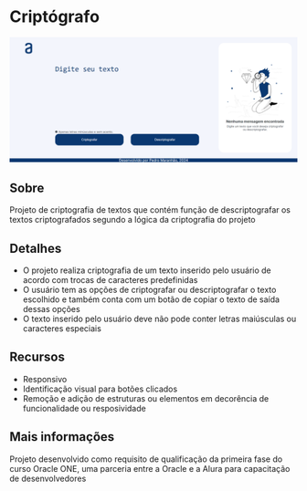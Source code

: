 <h1>Criptógrafo</h1>

<img src="./img/projeto.png" alt="projeto_criptografo">

<h2>Sobre</h2>
<p>Projeto de criptografia de textos que contém função de descriptografar os textos criptografados segundo a lógica da criptografia do projeto</p>

<h2>Detalhes</h2>
<ul>
<li>O projeto realiza criptografia de um texto inserido pelo usuário de acordo com trocas de caracteres predefinidas</li>
<li>O usuário tem as opções de criptografar ou descriptografar o texto escolhido e também conta com um botão de copiar o texto de saída dessas opções</li>
<li>O texto inserido pelo usuário deve não pode conter letras maiúsculas ou caracteres especiais</li>
</ul>

<h2>Recursos</h2>
<ul>
  <li>Responsivo</li>
  <li>Identificação visual para botões clicados</li>
  <li>Remoção e adição de estruturas ou elementos em decorência de funcionalidade ou resposividade</li>
</ul>

<h2>Mais informações</h2>
<p>Projeto desenvolvido como requisito de qualificação da primeira fase do curso Oracle ONE, uma parceria entre a Oracle e a Alura para capacitação de desenvolvedores</p>

